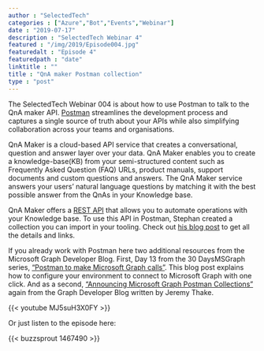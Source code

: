 ```yaml
---
author : "SelectedTech"
categories : ["Azure","Bot","Events","Webinar"]
date : "2019-07-17"
description : "SelectedTech Webinar 4"
featured : "/img/2019/Episode004.jpg"
featuredalt : "Episode 4"
featuredpath : "date"
linktitle : ""
title : "QnA maker Postman collection"
type : "post"
---
```


The SelectedTech Webinar 004 is about how to use Postman to talk to the QnA maker API. [Postman](https://www.getpostman.com/) streamlines the development process and captures a single source of truth about your APIs while also simplifying collaboration across your teams and organisations.

QnA Maker is a cloud-based API service that creates a conversational, question and answer layer over your data. QnA Maker enables you to create a knowledge-base(KB) from your semi-structured content such as Frequently Asked Question (FAQ) URLs, product manuals, support documents and custom questions and answers. The QnA Maker service answers your users’ natural language questions by matching it with the best possible answer from the QnAs in your Knowledge base.

QnA Maker offers a [REST API](https://docs.microsoft.com/en-us/rest/api/cognitiveservices/qnamaker/knowledgebase) that allows you to automate operations with your Knowledge base. To use this API in Postman, Stephan created a collection you can import in your tooling. Check out [his blog post](https://bisser.io/qna-maker-postman-collection-template-now-available/) to get all the details and links.

If you already work with Postman here two additional resources from the Microsoft Graph Developer Blog. First, Day 13 from the 30 DaysMSGraph series, [“Postman to make Microsoft Graph calls”](https://developer.microsoft.com/en-us/graph/blogs/30daysmsgraph-day-13-postman-to-make-microsoft-graph-calls/). This blog post explains how to configure your environment to connect to Microsoft Graph with one click. And as a second, [“Announcing Microsoft Graph Postman Collections”](https://developer.microsoft.com/en-us/graph/blogs/postman-collections/) again from the Graph Developer Blog written by Jeremy Thake.

{{< youtube MJ5suH3X0FY >}}

Or just listen to the episode here:

{{< buzzsprout 1467490 >}}
